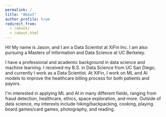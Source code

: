 ```yaml
---
permalink: /
title: "About"
author_profile: true
redirect_from: 
  - /about/
  - /about.html
---
```


Hi! My name is Jason, and I am a Data Scientist at XiFin Inc. I am also pursuing a Masters of Information and Data Science at UC Berkeley. 

I have a professional and academic background in data science and machine learning. I received my B.S. in Data Science from UC San Diego, and currently I work as a Data Scientist. At XiFin, I work on ML and AI models to improve the healthcare billing process for both patients and payors. 

I'm interested in applying ML and AI in many different fields, ranging from fraud detection, healthcare, ethics, space exploration, and more. Outside of data science, my interests include hiking/backpacking, cooking, playing board games/card games, photography, and reading. 

